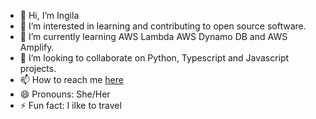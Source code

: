 - 👋 Hi, I’m Ingila
- 👀 I’m interested in learning and contributing to open source software.
- 🌱 I’m currently learning AWS Lambda AWS Dynamo DB and AWS Amplify.
- 💞️ I’m looking to collaborate on Python, Typescript and Javascript projects.
- 📫 How to reach me [here](https://next-js-portfolio-two-ebon.vercel.app/en)
- 😄 Pronouns: She/Her
- ⚡ Fun fact: I ilke to travel

<!---
Ingila185/Ingila185 is a ✨ special ✨ repository because its `README.md` (this file) appears on your GitHub profile.
You can click the Preview link to take a look at your changes.
--->
